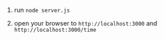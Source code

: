 1. run `node server.js`

2. open your browser to `http://localhost:3000` and
   `http://localhost:3000/time`

